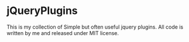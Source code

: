 jQueryPlugins
=============

This is my collection of Simple but often useful jquery plugins. All code is written by me and released under MIT license.
